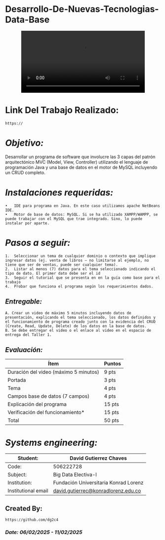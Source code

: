 # Desarrollo-De-Nuevas-Tecnologias-Data-Base
<p align="center">
  <video src="" width=400/>
<p/>

# Link Del Trabajo Realizado:
    https://

# *Objetivo:* 
Desarrollar un programa de software que involucre las 3 capas del patrón arquitectónico MVC (Model, View, Controller) utilizando el lenguaje de programación Java y una base de datos en el motor de MySQL incluyendo un CRUD completo.

# *Instalaciones requeridas:*
    •	IDE para programa en Java. En este caso utilizamos apache NetBeans IDE.
    •	Motor de base de datos: MySQL. Si se ha utilizado XAMPP/WAMPP, se puede trabajar con el MySQL que trae integrado. Sino, lo puede instalar por aparte.

# *Pasos a seguir:*
    1.	Seleccionar un tema de cualquier dominio o contexto que implique ingresar datos (ej. venta de libros – no limitarse al ejemplo, no tiene que ser de ventas, puede ser cualquier tema).
    2.	Listar al menos (7) datos para el tema seleccionado indicando el tipo de dato. El primer dato debe ser el id
    3.	Seguir el tutorial que se presenta en en la guía como base para el trabajo
    4.	Probar que funciona el programa según los requerimientos dados.

## *Entregable:*
    A. Crear un video de máximo 5 minutos incluyendo datos de presentación, explicando el tema seleccionado, los datos definidos y el funcionamiento de programa creado junto con la evidencia del CRUD (Create, Read, Update, Delete) de los datos en la base de datos.
    B. Se debe entregar el video o el enlace al video en el espacio de entrega del Taller 1.


## *Evaluación:*
| Ítem | Puntos |
|------|--------|
| Duración del video (máximo 5 minutos) | 9 pts |
| Portada | 3 pts |
| Tema | 4 pts |
| Campos base de datos (7 campos) | 4 pts |
| Explicación del programa | 15 pts |
| Verificación del funcionamiento* | 15 pts |
| Total | 50 pts |


# *Systems engineering:*
| Student: | David Gutierrez Chaves |
|------|--------|
| Code: | 506222728 |
| Subject: | Big Data Electiva-I |
| Institution: | Fundación Universitaria Konrad Lorenz |
| Institutional email | david.gutierrec@konradlorenz.edu.co |
  

## Created By:
    https://github.com/dg2c4
    
### *Date: 06/02/2025 - 11/02/2025*

